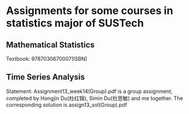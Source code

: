 # Assignments for some courses in statistics major of SUSTech 

## Mathematical Statistics
Textbook: 9787030670007(ISBN)

## Time Series Analysis
Statement: Assignment13_week14(Group).pdf is a group assignment, completed by Hongjin Du(杜红锦), Simin Du(杜思敏) and me together. The corresponding solution is assign13_sol(Group).pdf

